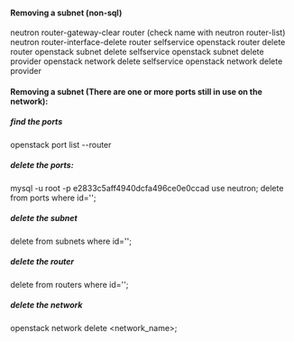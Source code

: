 #### Removing a subnet (non-sql)
neutron router-gateway-clear router (check name with neutron router-list)
neutron router-interface-delete router selfservice
openstack router delete router
openstack subnet delete selfservice
openstack subnet delete provider
openstack network delete selfservice
openstack network delete provider
#### Removing a subnet (There are one or more ports still in use on the network): 
##### find the ports
openstack port list --router <router>
##### delete the ports:
mysql -u root -p
e2833c5aff4940dcfa496ce0e0ccad
use neutron;
delete from ports where id='<id>';
##### delete the subnet
delete from subnets where id='<id>';
##### delete the router
delete from routers where id='<id>';
##### delete the network
openstack network delete <network_name>;
